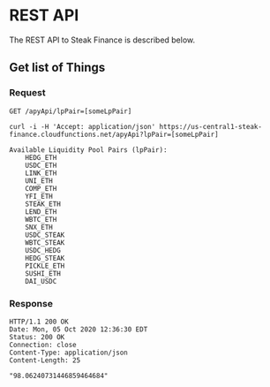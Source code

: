 # REST API

The REST API to Steak Finance is described below.

## Get list of Things

### Request

`GET /apyApi/lpPair=[someLpPair]`

    curl -i -H 'Accept: application/json' https://us-central1-steak-finance.cloudfunctions.net/apyApi?lpPair=[someLpPair]

    Available Liquidity Pool Pairs (lpPair):
        HEDG_ETH
        USDC_ETH
        LINK_ETH
        UNI_ETH
        COMP_ETH
        YFI_ETH
        STEAK_ETH
        LEND_ETH
        WBTC_ETH
        SNX_ETH
        USDC_STEAK
        WBTC_STEAK
        USDC_HEDG
        HEDG_STEAK
        PICKLE_ETH
        SUSHI_ETH
        DAI_USDC

### Response

    HTTP/1.1 200 OK
    Date: Mon, 05 Oct 2020 12:36:30 EDT
    Status: 200 OK
    Connection: close
    Content-Type: application/json
    Content-Length: 25

    "98.06240731446859464684"
